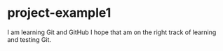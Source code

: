 # project-example1
I am learning Git and GitHub
I hope that am on the right track of learning and testing Git.

